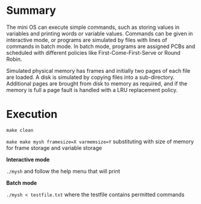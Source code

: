 # Summary

The mini OS can execute simple commands, such as storing values in variables and printing words or variable values. Commands can be given in interactive mode, or programs are simulated by files with lines of commands in batch mode. In batch mode, programs are assigned PCBs and scheduled with different policies like First-Come-First-Serve or Round Robin.

Simulated physical memory has frames and initially two pages of each file are loaded. A disk is simulated by copying files into a sub-directory. Additional pages are brought from disk to memory as required, and if the memory is full a page fault is handled with a LRU replacement policy.


# Execution

`make clean`

`make make mysh framesize=X varmemsize=Y` substituting with size of memory for frame storage and variable storage

**Interactive mode**

`./mysh` and follow the help menu that will print

**Batch mode**

`./mysh < testfile.txt` where the testfile contains permitted commands

